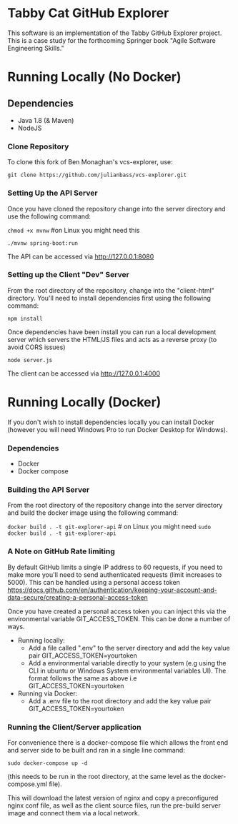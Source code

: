 # Tabby Cat GitHub Explorer
This software is an implementation of the Tabby GitHub Explorer project. This is a case study for the forthcoming Springer book "Agile Software Engineering Skills."

# Running Locally (No Docker)

## Dependencies

- Java 1.8 (& Maven)
- NodeJS

### Clone Repository
To clone this fork of Ben Monaghan's vcs-explorer, use:

`git clone https://github.com/julianbass/vcs-explorer.git` 

### Setting Up the API Server

Once you have cloned the repository change into the server directory and use the following command:

`chmod +x mvnw` #on Linux you might need this

`./mvnw spring-boot:run`

The API can be accessed via http://127.0.0.1:8080

### Setting up the Client "Dev" Server

From the root directory of the repository, change into the "client-html" directory. You'll need to install dependencies first using the following command:

`npm install`

Once dependencies have been install you can run a local development server which servers the HTML/JS files and acts as a reverse proxy (to avoid CORS issues)

`node server.js`

The client can be accessed via http://127.0.0.1:4000


# Running Locally (Docker)

If you don't wish to install dependencies locally you can install Docker (however you will need Windows Pro to run Docker Desktop for Windows). 

### Dependencies

- Docker 
- Docker compose

### Building the API Server

From the root directory of the repository change into the server directory and build the docker image using the following command:

`docker build . -t git-explorer-api` # on Linux you might need `sudo docker build . -t git-explorer-api`


### A Note on GitHub Rate limiting

By default GitHub limits a single IP address to 60 requests, if you need to make more you'll need to send authenticated requests (limit increases to 5000). This can be handled using a personal access token https://docs.github.com/en/authentication/keeping-your-account-and-data-secure/creating-a-personal-access-token 

Once you have created a personal access token you can inject this via the environmental variable GIT_ACCESS_TOKEN. This can be done a number of ways. 

- Running locally:
    - Add a file called ".env" to the server directory and add the key value pair GIT_ACCESS_TOKEN=yourtoken
    - Add a environmental variable directly to your system (e.g using the CLI in ubuntu or Windows System environmental variables UI). The format follows the same as above i.e GIT_ACCESS_TOKEN=yourtoken
- Running via Docker:
    - Add a .env file to the root directory and add the key value pair GIT_ACCESS_TOKEN=yourtoken


### Running the Client/Server application

For convenience there is a docker-compose file which allows the front end and server side to be built and ran in a single line command:

`sudo docker-compose up -d`

(this needs to be run in the root directory, at the same level as the docker-compose.yml file).

This will download the latest version of nginx and copy a preconfigured nginx conf file, as well as the client source files, run the pre-build server image and connect them via a local network.



